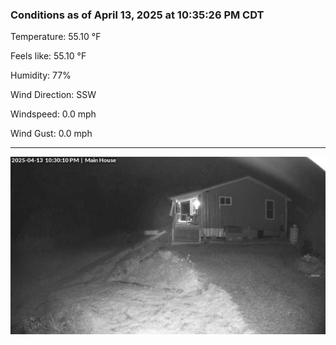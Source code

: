 ### Conditions as of April 13, 2025 at 10:35:26 PM CDT 

Temperature: 55.10 &deg;F

Feels like: 55.10 &deg;F

Humidity: 77%

Wind Direction: SSW

Windspeed: 0.0 mph

Wind Gust: 0.0 mph

---

<img src="./images/latest.jpeg"/>

